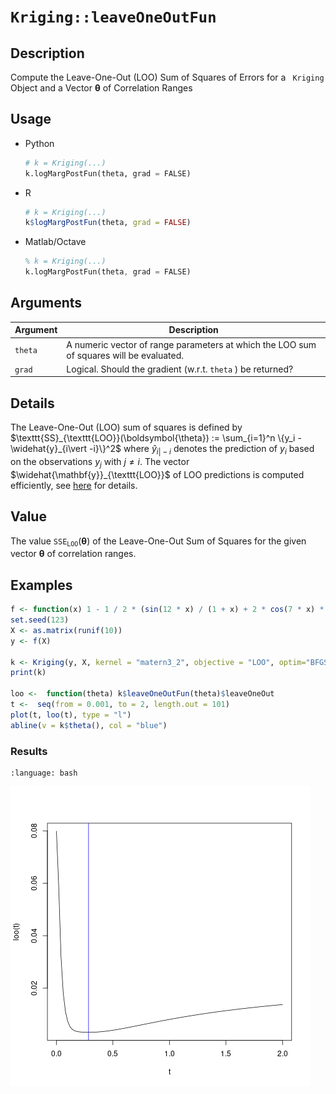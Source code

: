# `Kriging::leaveOneOutFun`

## Description

Compute the Leave-One-Out (LOO) Sum of Squares of Errors
 for a ` Kriging`  Object and a Vector $\boldsymbol{\theta}$
 of Correlation Ranges


## Usage

* Python
    ```python
    # k = Kriging(...)
    k.logMargPostFun(theta, grad = FALSE)
    ```
* R
    ```r
    # k = Kriging(...)
    k$logMargPostFun(theta, grad = FALSE)
    ```
* Matlab/Octave
    ```octave
    % k = Kriging(...)
    k.logMargPostFun(theta, grad = FALSE)
    ```


## Arguments

Argument      |Description
------------- |----------------
`theta`     |     A numeric vector of range parameters at which the LOO sum of squares will be evaluated.
`grad`     |     Logical. Should the gradient (w.r.t. `theta` ) be returned?


## Details

The Leave-One-Out (LOO) sum of squares is defined by
$\texttt{SS}_{\texttt{LOO}}(\boldsymbol{\theta}) := \sum_{i=1}^n
\{y_i - \widehat{y}_{i\vert -i}\}^2$ where $\widehat{y}_{i\vert -i}$
denotes the prediction of $y_i$ based on the observations $y_j$ with
$j \neq i$. The vector $\widehat{\mathbf{y}}_{\texttt{LOO}}$ of LOO
predictions is computed efficiently, see [here](SecLOO) for details.

## Value

The value $\texttt{SSE}_{\texttt{LOO}}(\boldsymbol{\theta})$ of the
Leave-One-Out Sum of Squares for the given vector
$\boldsymbol{\theta}$ of correlation ranges.


## Examples

```r
f <- function(x) 1 - 1 / 2 * (sin(12 * x) / (1 + x) + 2 * cos(7 * x) * x^5 + 0.7)
set.seed(123)
X <- as.matrix(runif(10))
y <- f(X)

k <- Kriging(y, X, kernel = "matern3_2", objective = "LOO", optim="BFGS")
print(k)

loo <-  function(theta) k$leaveOneOutFun(theta)$leaveOneOut
t <-  seq(from = 0.001, to = 2, length.out = 101)
plot(t, loo(t), type = "l")
abline(v = k$theta(), col = "blue")
```

### Results
```{literalinclude} ../functions/examples/leaveOneOutFun.Kriging.md.Rout
:language: bash
```
![](../functions/examples/leaveOneOutFun.Kriging.md.png)




